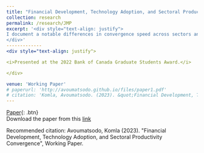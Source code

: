```yaml
---
title: "Financial Development, Technology Adoption, and Sectoral Productivity Convergence, JMP (2023)"
collection: research
permalink: /research/JMP
excerpt: '<div style="text-align: justify">
I document a notable differences in convergence speed across sectors and construct an endogenous growth model to elucidate the reasons behind these observed discrepancies. The model categorizes countries into three groups based on their levels of financial institutions and aggregate productivity. Initially, the first group, characterized by low aggregate productivity and weak financial institutions, experiences sectoral productivity divergence but eventually catches up with the second group. The second group demonstrates moderate levels of aggregate productivity and financial institutions, showcasing conditional convergence. On the other hand, the third group, characterized by high aggregate productivity and strong financial institutions, experiences unconditional convergence towards higher sectoral productivity. The model also suggests that convergence in sectors with faster growth rates at the technological frontier occurs at a later stage. Empirical evidence from the World Development Indicators dataset spanning 29 years and covering over 150 countries supports these and other predictions.
</div>'
-------------
<div style="text-align: justify">

<i>Presented at the 2022 Bank of Canada Graduate Students Award.</i>

</div>

venue: 'Working Paper'
# paperurl: 'http://avoumatsodo.github.io/files/paper1.pdf'
# citation: 'Komla, Avoumatsodo. (2023). &quot;Financial Development, Technology Adoption, and Sectoral Productivity Convergence.&quot; <i>Working Paper</i>.'
---
```

[Paper](http://avoumatsodo.github.io/files/Financial_Development_Technology_Adoption_Sectoral_Productivity_Convergence.pdf){: .btn}  
Download the paper from this [link](http://avoumatsodo.github.io/files/Financial_Development_Technology_Adoption_Sectoral_Productivity_Convergence.pdf)
<!-- [Slides]() -->
<!-- [Download paper here](http://academicpages.github.io/files/paper1.pdf) -->

Recommended citation: Avoumatsodo, Komla (2023). "Financial Development, Technology Adoption, and Sectoral Productivity Convergence", Working Paper. 

